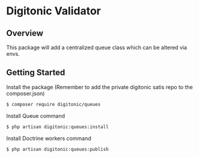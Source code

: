 # Digitonic Validator

## Overview

This package will add a centralized queue class which can be  altered via envs.

## Getting Started

Install the package (Remember to add the private digitonic satis repo to the composer.json)

```bash
$ composer require digitonic/queues 
```

Install Queue command

```bash
$ php artisan digitonic:queues:install
```

Install Doctrine workers command

```bash
$ php artisan digitonic:queues:publish
```
